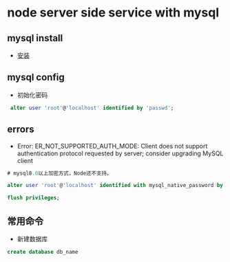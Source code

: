# node server side service with mysql

## mysql install

- [安装](https://www.cnblogs.com/Lemon-ZYJ/p/11275012.html)

## mysql config

- 初始化密码

```sql
 alter user 'root'@'localhost' identified by 'passwd';
```

## errors

- Error: ER_NOT_SUPPORTED_AUTH_MODE: Client does not support authentication protocol requested by server; consider upgrading MySQL client

```sql
# mysql8.0以上加密方式，Node还不支持。

alter user 'root'@'localhost' identified with mysql_native_password by 'passwd';

flush privileges;
```

## 常用命令

- 新建数据库

```sql
create database db_name
```
